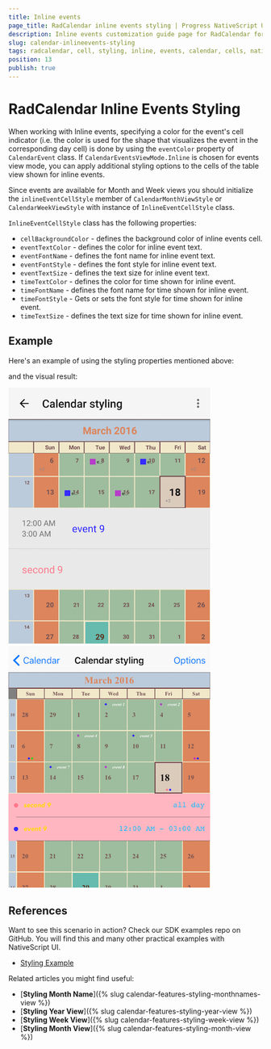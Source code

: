```yaml
---
title: Inline events
page_title: RadCalendar inline events styling | Progress NativeScript UI Documentation
description: Inline events customization guide page for RadCalendar for NativeScript.
slug: calendar-inlineevents-styling
tags: radcalendar, cell, styling, inline, events, calendar, cells, nativescript, professional, ui
position: 13
publish: true
---
```


# RadCalendar Inline Events Styling
When working with Inline events, specifying a color for the event's cell indicator (i.e. the color is used for the shape that visualizes the event in the corresponding day cell) is done by using the `eventColor` property of `CalendarEvent` class. If `CalendarEventsViewMode.Inline` is chosen for events view mode, you can apply additional styling options to the cells of the table view shown for inline events.

Since events are available for Month and Week views you should initialize the `inlineEventCellStyle` member of `CalendarMonthViewStyle` or `CalendarWeekViewStyle` with instance of `InlineEventCellStyle` class.

`InlineEventCellStyle` class has the following properties:

- `cellBackgroundColor` - defines the background color of inline events cell.
- `eventTextColor` - defines the color for inline event text.
- `eventFontName` - defines the font name for inline event text.
- `eventFontStyle` - defines the font style for inline event text.
- `eventTextSize` - defines the text size for inline event text.
- `timeTextColor` - defines the color for time shown for inline event.
- `timeFontName` - defines the font name for time shown for inline event.
- `timeFontStyle` - Gets or sets the font style for time shown for inline event.
- `timeTextSize` - defines the text size for time shown for inline event.


## Example
Here's an example of using the styling properties mentioned above:

<snippet id='calendar-inlineevents-styling'/>

and the visual result:

![Calendar year view styling](../../../img/ns_ui/calendar_styling_inline_events_ios.png "iOS")      ![Calendar year view styling](../../../img/ns_ui/calendar_styling_inline_events_android.png "Android")

## References
Want to see this scenario in action?
Check our SDK examples repo on GitHub. You will find this and many other practical examples with NativeScript UI.

* [Styling Example](https://github.com/telerik/nativescript-ui-samples/tree/master/calendar/app/calendar/cell-styling)

Related articles you might find useful:

* [**Styling Month Name**]({% slug calendar-features-styling-monthnames-view %})
* [**Styling Year View**]({% slug calendar-features-styling-year-view %})
* [**Styling Week View**]({% slug calendar-features-styling-week-view %})
* [**Styling Month View**]({% slug calendar-features-styling-month-view %})